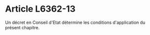 # Article L6362-13

Un décret en Conseil d'Etat détermine les conditions d'application du présent chapitre.